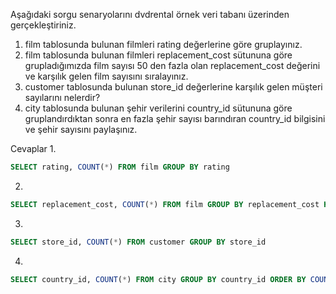 Aşağıdaki sorgu senaryolarını dvdrental örnek veri tabanı üzerinden gerçekleştiriniz.

1. film tablosunda bulunan filmleri rating değerlerine göre gruplayınız.
2. film tablosunda bulunan filmleri replacement_cost sütununa göre grupladığımızda film sayısı 50 den fazla olan replacement_cost değerini ve karşılık gelen film sayısını sıralayınız.
3. customer tablosunda bulunan store_id değerlerine karşılık gelen müşteri sayılarını nelerdir? 
4. city tablosunda bulunan şehir verilerini country_id sütununa göre gruplandırdıktan sonra en fazla şehir sayısı barındıran country_id bilgisini ve şehir sayısını paylaşınız.

Cevaplar
1. 
```sql
SELECT rating, COUNT(*) FROM film GROUP BY rating
```
2. 
```sql
SELECT replacement_cost, COUNT(*) FROM film GROUP BY replacement_cost HAVING COUNT(*) > 50
```
3. 
```sql
SELECT store_id, COUNT(*) FROM customer GROUP BY store_id
```
4. 
```sql
SELECT country_id, COUNT(*) FROM city GROUP BY country_id ORDER BY COUNT(*) DESC LIMIT 1
```